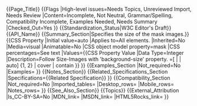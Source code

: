 {{Page_Title}}
{{Flags
|High-level issues=Needs Topics, Unreviewed Import, Needs Review
|Content=Incomplete, Not Neutral, Grammar/Spelling, Compatibility Incomplete, Examples Needed, Needs Summary
|Checked_Out=Yes
}}
{{Standardization_Status|W3C Editor's Draft}}
{{API_Name}}
{{Summary_Section|Specifies the size of the mask images.}}
{{CSS Property
|Initial value=auto
|Applies to=All elements. 
|Inherited=No
|Media=visual
|Animatable=No
|CSS object model property=mask
|CSS percentages=See text
|Values={{CSS Property Value
|Data Type=Integer
|Description=Follow Size-Images with 'background-size' property.  <bg-size>=[<length> | <percentage> | auto] {1, 2} | cover | contain
}}
}}
{{Examples_Section
|Not_required=No
|Examples=
}}
{{Notes_Section}}
{{Related_Specifications_Section
|Specifications={{Related Specification}}
}}
{{Compatibility_Section
|Not_required=No
|Imported_tables=
|Desktop_rows=
|Mobile_rows=
|Notes_rows=
}}
{{See_Also_Section}}
{{Topics}}
{{External_Attribution
|Is_CC-BY-SA=No
|MDN_link=
|MSDN_link=
|HTML5Rocks_link=
}}